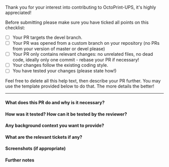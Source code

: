 Thank you for your interest into contributing to OctoPrint-UPS, it's highly appreciated!

Before submitting please make sure you have ticked all points on this checklist:

  * [ ] Your PR targets the devel branch.
  * [ ] Your PR was opened from a custom branch on your repository (no PRs from your version of master or devel please)
  * [ ] Your PR only contains relevant changes: no unrelated files, no dead code, ideally only one commit - rebase your PR if necessary!
  * [ ] Your changes follow the existing coding style.
  * [ ] You have tested your changes (please state how!)

Feel free to delete all this help text, then describe your PR further. You may use the template provided below to do that. The more details the better!

---

#### What does this PR do and why is it necessary?

#### How was it tested? How can it be tested by the reviewer?

#### Any background context you want to provide?

#### What are the relevant tickets if any?

#### Screenshots (if appropriate)

#### Further notes

